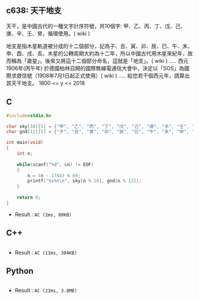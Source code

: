## c638: 天干地支
天干，是中國古代的一種文字計序符號，共10個字: 甲、乙、丙、丁、戊、己、庚、辛、壬、癸，循環使用。( wiki )

地支是指木星軌道被分成的十二個部分，記為子、丑、寅、卯、辰、巳、午、未、申、酉、戌、亥。木星的公轉周期大約為十二年，所以中國古代用木星來紀年，故而稱為「歲星」。後來又將這十二個部分命名，這就是「地支」。( wiki )
.....
西元1906年(丙午年) 於德國柏林召開的國際無線電通信大會中，決定以「SOS」為國際求救信號（1908年7月1日起正式使用）( wiki )
.....
給您若干個西元年，請算出其天干地支。  1800 <= y <= 2018

## C
```C
#include<stdio.h>

char sky[10][5] = {"甲", "乙", "丙", "丁", "戊", "己", "庚", "辛", "壬", "癸" };
char gnd[12][5] = {"子", "丑", "寅", "卯", "辰", "巳", "午", "未", "申", "酉", "戌", "亥" };

int main(void)
{
	int n;
	
	while(scanf("%d", &n) != EOF)
	{
		n = (n - 1744) % 60;
		printf("%s%s\n", sky[n % 10], gnd[n % 12]);
	}
	
	return 0;
} 
```
 * Result : `AC (2ms, 80KB)`

## C++
```C++

```
 * Result : `AC (11ms, 304KB)`

## Python
```python

```
 * Result : `AC (23ms, 3.8MB)`
